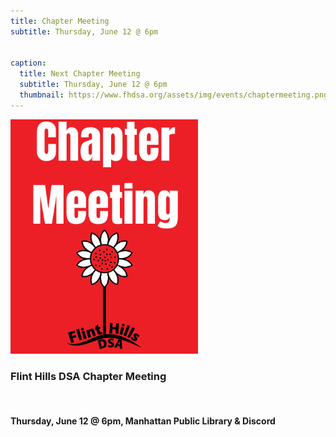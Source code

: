```yaml
---
title: Chapter Meeting
subtitle: Thursday, June 12 @ 6pm


caption:
  title: Next Chapter Meeting
  subtitle: Thursday, June 12 @ 6pm
  thumbnail: https://www.fhdsa.org/assets/img/events/chaptermeeting.png
---
```


<img src="/assets/img/events/chaptermeeting.png" alt="Red Talk" width="300" />


### Flint Hills DSA Chapter Meeting

<br>

#### Thursday, June 12 @ 6pm, Manhattan Public Library & Discord
<br>



<br>

